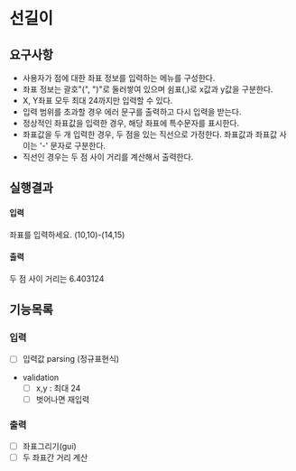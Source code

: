 # 선길이

## 요구사항
- 사용자가 점에 대한 좌표 정보를 입력하는 메뉴를 구성한다.
- 좌표 정보는 괄호"(", ")"로 둘러쌓여 있으며 쉼표(,)로 x값과 y값을 구분한다.
- X, Y좌표 모두 최대 24까지만 입력할 수 있다.
- 입력 범위를 초과할 경우 에러 문구를 출력하고 다시 입력을 받는다.
- 정상적인 좌표값을 입력한 경우, 해당 좌표에 특수문자를 표시한다.
- 좌표값을 두 개 입력한 경우, 두 점을 있는 직선으로 가정한다. 좌표값과 좌표값 사이는 '-' 문자로 구분한다.
- 직선인 경우는 두 점 사이 거리를 계산해서 출력한다.

## 실행결과
#### 입력
좌표를 입력하세요.
(10,10)-(14,15)
#### 출력
두 점 사이 거리는 6.403124

## 기능목록
### 입력
- [ ] 입력값 parsing (정규표현식)
- validation
    - [ ] x,y : 최대 24 
    - [ ] 벗어나면 재입력
### 출력
- [ ] 좌표그리기(gui)
- [ ] 두 좌표간 거리 계산